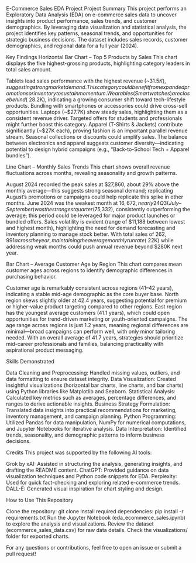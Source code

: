E-Commerce Sales EDA Project
Project Summary
This project performs an Exploratory Data Analysis (EDA) on e-commerce sales data to uncover insights into product performance, sales trends, and customer demographics. By leveraging data visualization and statistical analysis, the project identifies key patterns, seasonal trends, and opportunities for strategic business decisions. The dataset includes sales records, customer demographics, and regional data for a full year (2024).

Key Findings
Horizontal Bar Chart – Top 5 Products by Sales
This chart displays the five highest-grossing products, highlighting category leaders in total sales amount.

Tablets lead sales performance with the highest revenue (~$31.5K), suggesting strong market demand. This category could benefit from expanded promotions or inventory to sustain momentum.
Wearables (Smartwatches) are close behind (~$28.2K), indicating a growing consumer shift toward tech-lifestyle products. Bundling with smartphones or accessories could drive cross-sell opportunities.
Laptops (~$27.7K) show steady sales, highlighting them as a consistent revenue driver. Targeted offers for students and professionals might further boost this category.
Apparel (T-Shirts & Jackets) contribute significantly (~$27K each), proving fashion is an important parallel revenue stream. Seasonal collections or discounts could amplify sales.
The balance between electronics and apparel suggests customer diversity—indicating potential to design hybrid campaigns (e.g., “Back-to-School Tech + Apparel bundles”).

Line Chart – Monthly Sales Trends
This chart shows overall revenue fluctuations across months, revealing seasonality and growth patterns.

August 2024 recorded the peak sales at $27,860, about 29% above the monthly average—this suggests strong seasonal demand; replicating August’s promotions or campaigns could help replicate this spike in other months.
June 2024 was the weakest month at $16,672, nearly 24% below average, signaling a mid-year slump; targeted campaigns or discount strategies in Q2 could help stabilize sales during this dip.
Q3 (July–September) was the strongest quarter ($75,332), consistently outperforming the average; this period could be leveraged for major product launches or bundled offers.
Sales volatility is evident (range of $11,188 between lowest and highest month), highlighting the need for demand forecasting and inventory planning to manage stock better.
With total sales of $262,991 across the year, maintaining the average monthly run rate (~$22K) while addressing weak months could push annual revenue beyond $280K next year.

Bar Chart – Average Customer Age by Region
This chart compares mean customer ages across regions to identify demographic differences in purchasing behavior.

Customer age is remarkably consistent across regions (41–42 years), indicating a stable mid-age demographic as the core buyer base.
North region skews slightly older at 42.4 years, suggesting potential for premium or higher-value product targeting compared to other regions.
East region has the youngest average customers (41.1 years), which could open opportunities for trend-driven marketing or youth-oriented campaigns.
The age range across regions is just 1.2 years, meaning regional differences are minimal—broad campaigns can perform well, with only minor tailoring needed.
With an overall average of 41.7 years, strategies should prioritize mid-career professionals and families, balancing practicality with aspirational product messaging.


Skills Demonstrated

Data Cleaning and Preprocessing: Handled missing values, outliers, and data formatting to ensure dataset integrity.
Data Visualization: Created insightful visualizations (horizontal bar charts, line charts, and bar charts) using Python libraries like Matplotlib and Seaborn.
Statistical Analysis: Calculated key metrics such as averages, percentage differences, and ranges to derive actionable insights.
Business Strategy Formulation: Translated data insights into practical recommendations for marketing, inventory management, and campaign planning.
Python Programming: Utilized Pandas for data manipulation, NumPy for numerical computations, and Jupyter Notebooks for iterative analysis.
Data Interpretation: Identified trends, seasonality, and demographic patterns to inform business decisions.


Credits
This project was supported by the following AI tools:

Grok by xAI: Assisted in structuring the analysis, generating insights, and drafting the README content.
ChatGPT: Provided guidance on data visualization techniques and Python code snippets for EDA.
Perplexity: Used for quick fact-checking and exploring related e-commerce trends.
DALL-E: Generated visual inspiration for chart styling and design.


How to Use This Repository

Clone the repository: git clone <repository-url>
Install required dependencies: pip install -r requirements.txt
Run the Jupyter Notebook (eda_ecommerce_sales.ipynb) to explore the analysis and visualizations.
Review the dataset (ecommerce_sales_data.csv) for raw data details.
Check the visualizations/ folder for exported charts.



For any questions or contributions, feel free to open an issue or submit a pull request!
